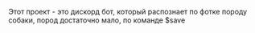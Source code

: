  Этот проект - это дискорд бот, который распознает по фотке породу собаки, пород достаточно мало, по команде $save
   
